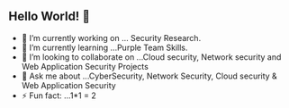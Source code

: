## Hello World! 👋



- 🔭 I’m currently working on ... Security Research.
- 🌱 I’m currently learning ...Purple Team Skills.
- 👯 I’m looking to collaborate on ...Cloud security, Network security and Web Application Security Projects
- 💬 Ask me about ...CyberSecurity, Network Security, Cloud security & Web Application Security
- ⚡ Fun fact: ...1*1 = 2
